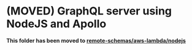 # (MOVED) GraphQL server using NodeJS and Apollo

**This folder has been moved to [remote-schemas/aws-lambda/nodejs](../../remote-schemas/aws-lambda/nodejs)**
